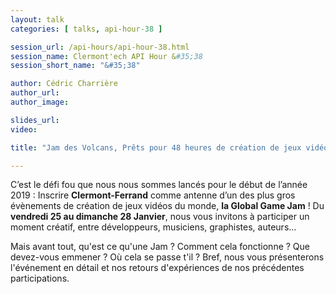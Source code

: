 ```yaml
---
layout: talk
categories: [ talks, api-hour-38 ]

session_url: /api-hours/api-hour-38.html
session_name: Clermont'ech API Hour &#35;38
session_short_name: "&#35;38"

author: Cédric Charrière
author_url: 
author_image: 

slides_url:
video:

title: "Jam des Volcans, Prêts pour 48 heures de création de jeux vidéo ?"

---
```


C’est le défi fou que nous nous sommes lancés pour le début de l’année 2019 : Inscrire **Clermont-Ferrand** comme antenne d’un des plus gros évènements de création de jeux vidéos du monde, **la Global Game Jam** !
Du **vendredi 25 au dimanche 28 Janvier**, nous vous invitons à participer un moment créatif, entre développeurs, musiciens, graphistes, auteurs...

Mais avant tout, qu'est ce qu'une Jam ? Comment cela fonctionne ? Que devez-vous emmener ? Où cela se passe t'il ?
Bref, nous vous présenterons l'événement en détail et nos retours d'expériences de nos précédentes participations.
